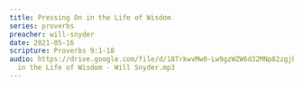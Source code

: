 ```yaml
---
title: Pressing On in the Life of Wisdom
series: proverbs
preacher: will-snyder
date: 2021-05-16
scripture: Proverbs 9:1-18
audio: https://drive.google.com/file/d/18TrkwvMw0-Lw9gzWZW6d32MNp82zgjb8/view
  in the Life of Wisdom - Will Snyder.mp3
---
```

